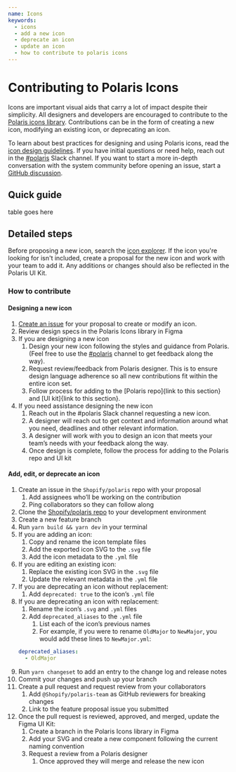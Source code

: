 ```yaml
---
name: Icons
keywords:
  - icons
  - add a new icon
  - deprecate an icon
  - update an icon
  - how to contribute to polaris icons
---
```


# Contributing to Polaris Icons

Icons are important visual aids that carry a lot of impact despite their simplicity. All designers and developers are encouraged to contribute to the [Polaris icons library](https://www.figma.com/file/mMHFt3kEDNjLMZWowi6gnt/?node-id=753%3A2). Contributions can be in the form of creating a new icon, modifying an existing icon, or deprecating an icon.

To learn about best practices for designing and using Polaris icons, read the [icon design guidelines](https://polaris.shopify.com/design/icons). If you have initial questions or need help, reach out in the [#polaris](https://shopify.slack.com/archives/C4Y8N30KD) Slack channel. If you want to start a more in-depth conversation with the system community before opening an issue, start a [GitHub discussion](https://github.com/Shopify/polaris/discussions/new).

## Quick guide

table goes here

## Detailed steps

Before proposing a new icon, search the [icon explorer](https://polaris-icons.shopify.com/). If the icon you're looking for isn't included, create a proposal for the new icon and work with your team to add it. Any additions or changes should also be reflected in the Polaris UI Kit.

### How to contribute

#### Designing a new icon

1. [Create an issue](https://github.com/Shopify/polaris/issues/new/choose) for your proposal to create or modify an icon.
2. Review design specs in the Polaris Icons library in Figma
3. If you are designing a new icon
   1. Design your new icon following the styles and guidance from Polaris. (Feel free to use the [#polaris](https://shopify.slack.com/archives/C4Y8N30KD) channel to get feedback along the way).
   2. Request review/feedback from Polaris designer. This is to ensure design language adherence so all new contributions fit within the entire icon set.
   3. Follow process for adding to the [Polaris repo]{link to this section} and [UI kit]{link to this section}.
4. If you need assistance designing the new icon
   1. Reach out in the #polaris Slack channel requesting a new icon.
   2. A designer will reach out to get context and information around what you need, deadlines and other relevant information.
   3. A designer will work with you to design an icon that meets your team’s needs with your feedback along the way.
   4. Once design is complete, follow the process for adding to the Polaris repo and UI kit

#### Add, edit, or deprecate an icon

1. Create an issue in the `Shopify/polaris` repo with your proposal
   1. Add assignees who’ll be working on the contribution
   2. Ping collaborators so they can follow along
2. Clone the [Shopify/polaris repo](https://github.com/Shopify/polaris) to your development environment
3. Create a new feature branch
4. Run `yarn build && yarn dev` in your terminal
5. If you are adding an icon:
   1. Copy and rename the icon template files
   2. Add the exported icon SVG to the `.svg` file
   3. Add the icon metadata to the `.yml` file
6. If you are editing an existing icon:
   1. Replace the existing icon SVG in the `.svg` file
   2. Update the relevant metadata in the `.yml` file
7. If you are deprecating an icon without replacement:
   1. Add `deprecated: true` to the icon’s `.yml` file
8. If you are deprecating an icon with replacement:
   1. Rename the icon’s `.svg` and `.yml` files
   2. Add `deprecated_aliases` to the `.yml` file
      1. List each of the icon’s previous names
      2. For example, if you were to rename `OldMajor` to `NewMajor`, you would add these lines to `NewMajor.yml`:
   ```yml
   deprecated_aliases:
     - OldMajor
   ```
9. Run `yarn changeset` to add an entry to the change log and release notes
10. Commit your changes and push up your branch
11. Create a pull request and request review from your collaborators
    1. Add `@Shopify/polaris-team` as GitHub reviewers for breaking changes
    2. Link to the feature proposal issue you submitted
12. Once the pull request is reviewed, approved, and merged, update the Figma UI Kit:
    1. Create a branch in the Polaris Icons library in Figma
    2. Add your SVG and create a new component following the current naming convention
    3. Request a review from a Polaris designer
       1. Once approved they will merge and release the new icon
